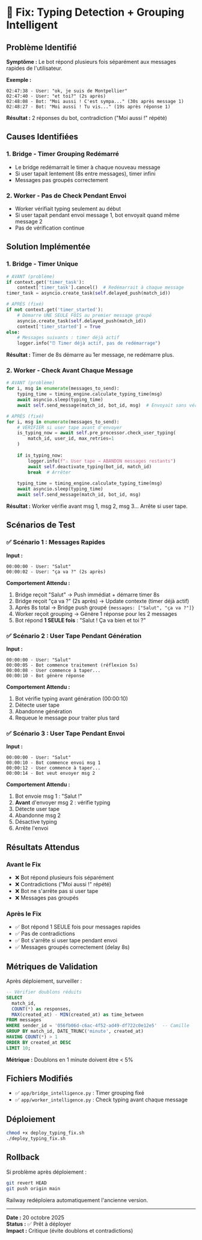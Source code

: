 # 🐛 Fix: Typing Detection + Grouping Intelligent

## Problème Identifié

**Symptôme :** Le bot répond plusieurs fois séparément aux messages rapides de l'utilisateur.

**Exemple :**
```
02:47:38 - User: "ok, je suis de Montpellier"
02:47:40 - User: "et toi?" (2s après)
02:48:08 - Bot: "Moi aussi ! C'est sympa..." (30s après message 1)
02:48:27 - Bot: "Moi aussi ! Tu vis..." (19s après réponse 1)
```

**Résultat :** 2 réponses du bot, contradiction ("Moi aussi !" répété)

## Causes Identifiées

### 1. Bridge - Timer Grouping Redémarré
- Le bridge redémarrait le timer à chaque nouveau message
- Si user tapait lentement (8s entre messages), timer infini
- Messages pas groupés correctement

### 2. Worker - Pas de Check Pendant Envoi
- Worker vérifiait typing seulement au début
- Si user tapait pendant envoi message 1, bot envoyait quand même message 2
- Pas de vérification continue

## Solution Implémentée

### 1. Bridge - Timer Unique
```python
# AVANT (problème)
if context.get('timer_task'):
    context['timer_task'].cancel()  # Redémarrait à chaque message
timer_task = asyncio.create_task(self.delayed_push(match_id))

# APRÈS (fixé)
if not context.get('timer_started'):
    # Démarre UNE SEULE FOIS au premier message groupé
    asyncio.create_task(self.delayed_push(match_id))
    context['timer_started'] = True
else:
    # Messages suivants : timer déjà actif
    logger.info("⏰ Timer déjà actif, pas de redémarrage")
```

**Résultat :** Timer de 8s démarre au 1er message, ne redémarre plus.

### 2. Worker - Check Avant Chaque Message
```python
# AVANT (problème)
for i, msg in enumerate(messages_to_send):
    typing_time = timing_engine.calculate_typing_time(msg)
    await asyncio.sleep(typing_time)
    await self.send_message(match_id, bot_id, msg)  # Envoyait sans vérifier

# APRÈS (fixé)
for i, msg in enumerate(messages_to_send):
    # VÉRIFIER si user tape avant d'envoyer
    is_typing_now = await self.pre_processor.check_user_typing(
        match_id, user_id, max_retries=1
    )
    
    if is_typing_now:
        logger.info(f"⚠️ User tape → ABANDON messages restants")
        await self.deactivate_typing(bot_id, match_id)
        break  # Arrêter
    
    typing_time = timing_engine.calculate_typing_time(msg)
    await asyncio.sleep(typing_time)
    await self.send_message(match_id, bot_id, msg)
```

**Résultat :** Worker vérifie avant msg 1, msg 2, msg 3... Arrête si user tape.

## Scénarios de Test

### ✅ Scénario 1 : Messages Rapides
**Input :**
```
00:00:00 - User: "Salut"
00:00:02 - User: "ça va ?" (2s après)
```

**Comportement Attendu :**
1. Bridge reçoit "Salut" → Push immédiat + démarre timer 8s
2. Bridge reçoit "ça va ?" (2s après) → Update contexte (timer déjà actif)
3. Après 8s total → Bridge push groupé `{messages: ["Salut", "ça va ?"]}`
4. Worker reçoit grouping → Génère 1 réponse pour les 2 messages
5. Bot répond **1 SEULE fois** : "Salut ! Ça va bien et toi ?"

### ✅ Scénario 2 : User Tape Pendant Génération
**Input :**
```
00:00:00 - User: "Salut"
00:00:05 - Bot commence traitement (réflexion 5s)
00:00:08 - User commence à taper...
00:00:10 - Bot génère réponse
```

**Comportement Attendu :**
1. Bot vérifie typing avant génération (00:00:10)
2. Détecte user tape
3. Abandonne génération
4. Requeue le message pour traiter plus tard

### ✅ Scénario 3 : User Tape Pendant Envoi
**Input :**
```
00:00:00 - User: "Salut"
00:00:10 - Bot commence envoi msg 1
00:00:12 - User commence à taper...
00:00:14 - Bot veut envoyer msg 2
```

**Comportement Attendu :**
1. Bot envoie msg 1 : "Salut !"
2. **Avant** d'envoyer msg 2 : vérifie typing
3. Détecte user tape
4. Abandonne msg 2
5. Désactive typing
6. Arrête l'envoi

## Résultats Attendus

### Avant le Fix
- ❌ Bot répond plusieurs fois séparément
- ❌ Contradictions ("Moi aussi !" répété)
- ❌ Bot ne s'arrête pas si user tape
- ❌ Messages pas groupés

### Après le Fix
- ✅ Bot répond 1 SEULE fois pour messages rapides
- ✅ Pas de contradictions
- ✅ Bot s'arrête si user tape pendant envoi
- ✅ Messages groupés correctement (delay 8s)

## Métriques de Validation

Après déploiement, surveiller :

```sql
-- Vérifier doublons réduits
SELECT 
  match_id,
  COUNT(*) as responses,
  MAX(created_at) - MIN(created_at) as time_between
FROM messages
WHERE sender_id = '056fb06d-c6ac-4f52-ad49-df722c0e12e5'  -- Camille
GROUP BY match_id, DATE_TRUNC('minute', created_at)
HAVING COUNT(*) > 1
ORDER BY created_at DESC
LIMIT 10;
```

**Métrique :** Doublons en 1 minute doivent être < 5%

## Fichiers Modifiés

- ✅ `app/bridge_intelligence.py` : Timer grouping fixé
- ✅ `app/worker_intelligence.py` : Check typing avant chaque message

## Déploiement

```bash
chmod +x deploy_typing_fix.sh
./deploy_typing_fix.sh
```

## Rollback

Si problème après déploiement :

```bash
git revert HEAD
git push origin main
```

Railway redéploiera automatiquement l'ancienne version.

---

**Date :** 20 octobre 2025  
**Status :** ✅ Prêt à déployer  
**Impact :** Critique (évite doublons et contradictions)
